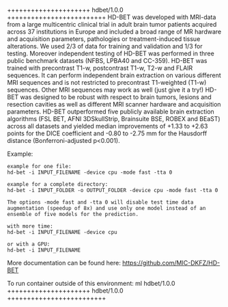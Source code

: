 

+++++++++++++++++++++ hdbet/1.0.0 +++++++++++++++++++++++++
HD-BET was developed with MRI-data from a large multicentric clinical trial in adult brain tumor patients acquired across 37 institutions in Europe and included a broad range of MR hardware and acquisition parameters, pathologies or treatment-induced tissue alterations. We used 2/3 of data for training and validation and 1/3 for testing. Moreover independent testing of HD-BET was performed in three public benchmark datasets (NFBS, LPBA40 and CC-359).
HD-BET was trained with precontrast T1-w, postcontrast T1-w, T2-w and FLAIR sequences. It can perform independent brain extraction on various different MRI sequences and is not restricted to precontrast T1-weighted (T1-w) sequences. Other MRI sequences may work as well (just give it a try!)
HD-BET was designed to be robust with respect to brain tumors, lesions and resection cavities as well as different MRI scanner hardware and acquisition parameters.
HD-BET outperformed five publicly available brain extraction algorithms (FSL BET, AFNI 3DSkullStrip, Brainsuite BSE, ROBEX and BEaST) across all datasets and yielded median improvements of +1.33 to +2.63 points for the DICE coefficient and -0.80 to -2.75 mm for the Hausdorff distance (Bonferroni-adjusted p<0.001).

Example:
```
example for one file:
hd-bet -i INPUT_FILENAME -device cpu -mode fast -tta 0

example for a complete directory:
hd-bet -i INPUT_FOLDER -o OUTPUT_FOLDER -device cpu -mode fast -tta 0

The options -mode fast and -tta 0 will disable test time data augmentation (speedup of 8x) and use only one model instead of an ensemble of five models for the prediction.

with more time:
hd-bet -i INPUT_FILENAME -device cpu

or with a GPU:
hd-bet -i INPUT_FILENAME
```

More documentation can be found here: https://github.com/MIC-DKFZ/HD-BET

To run container outside of this environment: ml hdbet/1.0.0
+++++++++++++++++++++ hdbet/1.0.0 +++++++++++++++++++++++++

